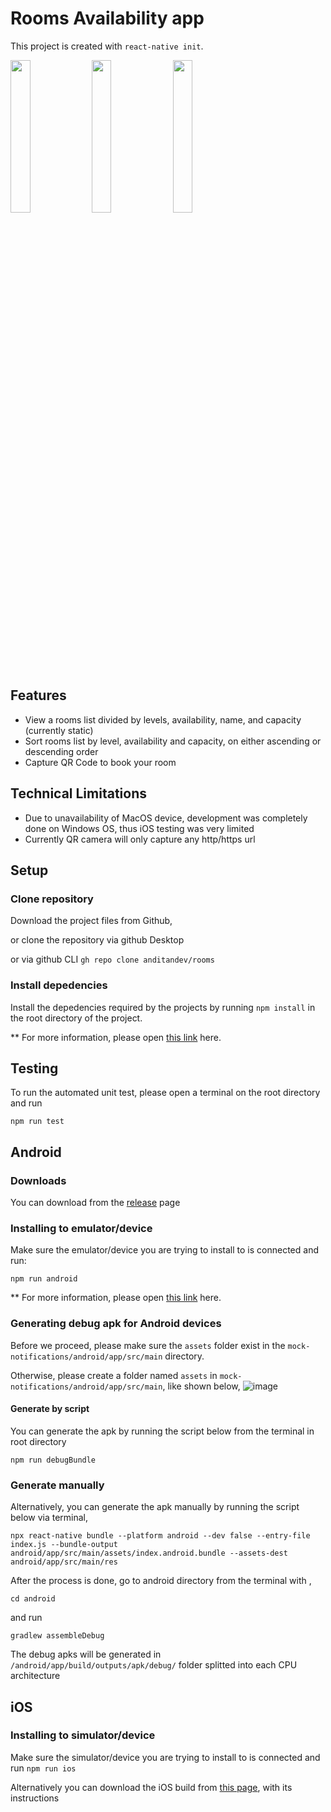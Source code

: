 # Rooms Availability app
This project is created with `react-native init`.
<p float="left">
<img src="https://user-images.githubusercontent.com/97089422/194278619-0cfba998-5d36-4c8b-8171-6107e984a4f7.png" width=25% height=25%>
<img src="https://user-images.githubusercontent.com/97089422/194278631-51caf6b2-50e3-43c8-bf86-b8efc3c307f7.png" width=25% height=25%>
<img src="https://user-images.githubusercontent.com/97089422/194278626-40be450c-a9bb-4136-b7a5-b523553c38ba.png" width=25% height=25%>
</p>

## Features
- View a rooms list divided by levels, availability, name, and capacity (currently static)
- Sort rooms list by level, availability and capacity, on either ascending or descending order
- Capture QR Code to book your room

## Technical Limitations
- Due to unavailability of MacOS device, development was completely done on Windows OS, thus iOS testing was very limited
- Currently QR camera will only capture any http/https url

## Setup
### Clone repository
Download the project files from Github,

or clone the repository via github Desktop

or via github CLI `gh repo clone anditandev/rooms`

### Install depedencies
Install the depedencies required by the projects by running `npm install` in the root directory of the project.

** For more information, please open [this link](https://reactnative.dev/docs/environment-setup) here.

## Testing
To run the automated unit test, please open a terminal on the root directory and run

`npm run test`

## Android

### Downloads
You can download from the [release](https://github.com/anditandev/rooms/releases/tag/Pre-release) page

### Installing to emulator/device
Make sure the emulator/device you are trying to install to is connected and run:

`npm run android`

** For more information, please open [this link](https://reactnative.dev/docs/running-on-device) here.

### Generating debug apk for Android devices
Before we proceed, please make sure the `assets` folder exist in the `mock-notifications/android/app/src/main` directory. 

Otherwise, please create a folder named `assets` in `mock-notifications/android/app/src/main`, like shown below,
![image](https://user-images.githubusercontent.com/97089422/194275501-d2ba51d1-a66b-4e5f-9cd7-91501d2c1c94.png)

#### Generate by script

You can generate the apk by running the script below from the terminal in root directory

`npm run debugBundle`

### Generate manually

Alternatively, you can generate the apk manually by running the script below via terminal,

`
npx react-native bundle --platform android --dev false --entry-file index.js --bundle-output android/app/src/main/assets/index.android.bundle --assets-dest android/app/src/main/res
`

After the process is done, go to android directory from the terminal with ,

`cd android`

and run

`gradlew assembleDebug`

The debug apks will be generated in `/android/app/build/outputs/apk/debug/` folder splitted into each CPU architecture

## iOS
### Installing to simulator/device

Make sure the simulator/device you are trying to install to is connected and run 
`npm run ios`

Alternatively you can download the iOS build from [this page](https://expo.dev/accounts/anditan/projects/rooms/builds/301c5a18-c100-4243-a6a9-15a7d1b25d54), with its instructions
